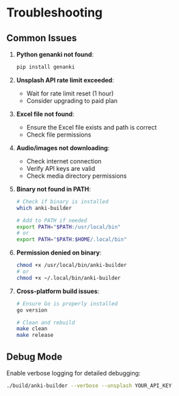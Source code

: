 # Troubleshooting

## Common Issues

1. **Python genanki not found**:
   ```bash
   pip install genanki
   ```

2. **Unsplash API rate limit exceeded**:
   - Wait for rate limit reset (1 hour)
   - Consider upgrading to paid plan

3. **Excel file not found**:
   - Ensure the Excel file exists and path is correct
   - Check file permissions

4. **Audio/images not downloading**:
   - Check internet connection
   - Verify API keys are valid
   - Check media directory permissions

5. **Binary not found in PATH**:
   ```bash
   # Check if binary is installed
   which anki-builder
   
   # Add to PATH if needed
   export PATH="$PATH:/usr/local/bin"
   # or
   export PATH="$PATH:$HOME/.local/bin"
   ```

6. **Permission denied on binary**:
   ```bash
   chmod +x /usr/local/bin/anki-builder
   # or
   chmod +x ~/.local/bin/anki-builder
   ```

7. **Cross-platform build issues**:
   ```bash
   # Ensure Go is properly installed
   go version
   
   # Clean and rebuild
   make clean
   make release
   ```

## Debug Mode

Enable verbose logging for detailed debugging:
```bash
./build/anki-builder --verbose --unsplash YOUR_API_KEY
``` 